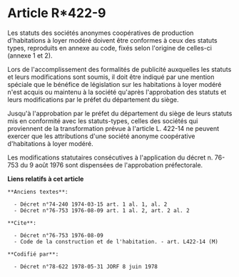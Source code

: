 # Article R*422-9

Les statuts des sociétés anonymes coopératives de production d'habitations à loyer modéré doivent être conformes à ceux des
statuts types, reproduits en annexe au code, fixés selon l'origine de celles-ci (annexe 1 et 2).

Lors de l'accomplissement des formalités de publicité auxquelles les statuts et leurs modifications sont soumis, il doit être
indiqué par une mention spéciale que le bénéfice de législation sur les habitations à loyer modéré n'est acquis ou maintenu à
la société qu'après l'approbation des statuts et leurs modifications par le préfet du département du siège.

Jusqu'à l'approbation par le préfet du département du siège de leurs statuts mis en conformité avec les statuts-types, celles
des sociétés qui proviennent de la transformation prévue à l'article L. 422-14 ne peuvent exercer que les attributions d'une
société anonyme coopérative d'habitations à loyer modéré.

Les modifications statutaires consécutives à l'application du décret n. 76-753 du 9 août 1976 sont dispensées de
l'approbation préfectorale.

**Liens relatifs à cet article**

	**Anciens textes**:

	  - Décret n°74-240 1974-03-15 art. 1 al. 1, al. 2
	  - Décret n°76-753 1976-08-09 art. 1 al. 2, art. 2 al. 2

	**Cite**:

	  - Décret n°76-753 1976-08-09
	  - Code de la construction et de l'habitation. - art. L422-14 (M)

	**Codifié par**:

	  - Décret n°78-622 1978-05-31 JORF 8 juin 1978
